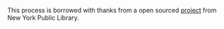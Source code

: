 This process is borrowed with thanks from a open sourced [project](https://github.com/nypl-spacetime/city-directory-entry-parser#:~:text=city%2Ddirectory%2Dentry%2Dparser%20parses%20lines%20from%20OCR',NYC%20Space%2FTime%20Directory%20project) from New York Public Library. 
